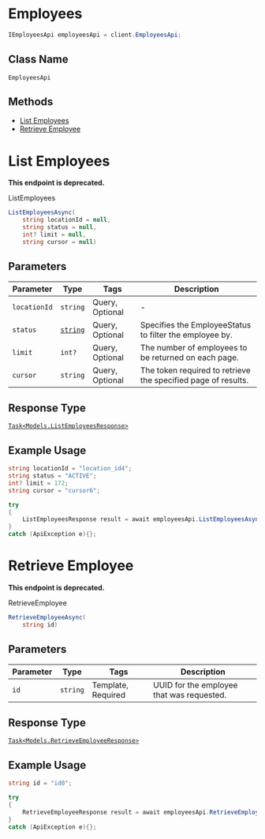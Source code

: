 # Employees

```csharp
IEmployeesApi employeesApi = client.EmployeesApi;
```

## Class Name

`EmployeesApi`

## Methods

* [List Employees](/doc/api/employees.md#list-employees)
* [Retrieve Employee](/doc/api/employees.md#retrieve-employee)


# List Employees

**This endpoint is deprecated.**

ListEmployees

```csharp
ListEmployeesAsync(
    string locationId = null,
    string status = null,
    int? limit = null,
    string cursor = null)
```

## Parameters

| Parameter | Type | Tags | Description |
|  --- | --- | --- | --- |
| `locationId` | `string` | Query, Optional | - |
| `status` | [`string`](/doc/models/employee-status.md) | Query, Optional | Specifies the EmployeeStatus to filter the employee by. |
| `limit` | `int?` | Query, Optional | The number of employees to be returned on each page. |
| `cursor` | `string` | Query, Optional | The token required to retrieve the specified page of results. |

## Response Type

[`Task<Models.ListEmployeesResponse>`](/doc/models/list-employees-response.md)

## Example Usage

```csharp
string locationId = "location_id4";
string status = "ACTIVE";
int? limit = 172;
string cursor = "cursor6";

try
{
    ListEmployeesResponse result = await employeesApi.ListEmployeesAsync(locationId, status, limit, cursor);
}
catch (ApiException e){};
```


# Retrieve Employee

**This endpoint is deprecated.**

RetrieveEmployee

```csharp
RetrieveEmployeeAsync(
    string id)
```

## Parameters

| Parameter | Type | Tags | Description |
|  --- | --- | --- | --- |
| `id` | `string` | Template, Required | UUID for the employee that was requested. |

## Response Type

[`Task<Models.RetrieveEmployeeResponse>`](/doc/models/retrieve-employee-response.md)

## Example Usage

```csharp
string id = "id0";

try
{
    RetrieveEmployeeResponse result = await employeesApi.RetrieveEmployeeAsync(id);
}
catch (ApiException e){};
```

